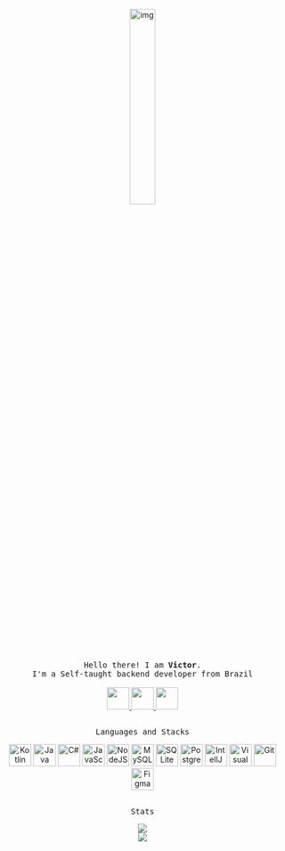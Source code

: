 <p align="center">   
  <img src="https://c.tenor.com/whgQwNlVvNkAAAAi/xero-code.gif" alt="img" width="30%" align="center"/>
 
  <samp>
    <br>
    Hello there! I am <b>Victor</b>.
    <br>
    I'm a Self-taught backend developer from Brazil
    <br>
    <br>
  </samp>
  
  <a href="https://www.linkedin.com/in/victorsantssz/">
    <img src="https://user-images.githubusercontent.com/108017025/175107969-04c538a2-47a5-433a-8bcb-c0b01fd04afd.png" height="40px" weight="40px">
  </a>
  <a href="https://twitter.com/victor_santssz/">
    <img src="https://user-images.githubusercontent.com/108017025/175107973-c8f7ef8d-5803-45ca-9cbe-c2268cbe35ea.png" height="40px" weight="35px">
  </a>
  <a href="https://discord.com/users/818236451585654834">
    <img src="https://user-images.githubusercontent.com/108017025/175112076-438b6e4f-5851-4ef2-b906-4f881798fd23.jpg" height="40px" weight="40px">
  </a>
</p>

##

<p align="center">
  <samp>
    Languages and Stacks
  </samp>
</p>

<p align="center">
  <img src="https://user-images.githubusercontent.com/108017025/175106697-053c8a9f-6e2a-472d-8dd1-5a6991e3f784.png" title="Kotlin" height="40px" weight="40px">
  <img src="https://user-images.githubusercontent.com/108017025/175106685-85c28e4f-e2b5-4560-afef-a52b6bff7a60.png" title="Java" height="40px" weight="40px">
  <img src="https://user-images.githubusercontent.com/108017025/175107677-69b48a1b-f802-4448-bae7-acc218fc0a60.png" title="C#" height="40px" weight="40px">
  <img src="https://user-images.githubusercontent.com/108017025/175106696-5c5fd197-211d-48d9-acee-9e853820324b.png" title="JavaScript" height="40px" weight="40px">
  <img src="https://user-images.githubusercontent.com/108017025/175106675-3e17c779-65a5-4d18-9da8-354f5e7636b2.png" title="NodeJS" height="40px" weight="40px">
  <img src="https://user-images.githubusercontent.com/108017025/175106671-0199291a-864c-4fac-8542-47ad1126136b.png" title="MySQL" height="40px" weight="40px">
  <img src="https://user-images.githubusercontent.com/108017025/175106676-8e439537-ad87-4fe2-8863-e794e975509e.png" title="SQLite" height="40px" weight="40px">
  <img src="https://user-images.githubusercontent.com/108017025/175106684-59ae1a58-a4e2-4d64-a204-d7dab9f0ebc5.png" title="PostgreSQL" height="40px" weight="40px">
  <img src="https://user-images.githubusercontent.com/108017025/175106693-55010d67-0ce0-4ec6-bf22-300989205ff9.png" title="IntellJ" height="40px" weight="40px">
  <img src="https://user-images.githubusercontent.com/108017025/175106680-730be5e8-7c72-4646-bea0-ecab73ff3d1b.png" title="Visual Studio Code" height="40px" weight="40px">
  <img src="https://user-images.githubusercontent.com/108017025/175106692-dc33bf60-caad-4eeb-ae95-abd61d49bb42.png" title="Git" height="40px" weight="40px">
  <img src="https://user-images.githubusercontent.com/108017025/175106689-a6ffde0d-4bda-4732-b20b-91b158720d54.png" title="Figma" height="40px" weight="40px">
</p>

##

<p align="center">
  <samp>
    Stats
  </samp>
</p>

<p align="center">
  <img src="https://github-readme-stats.vercel.app/api?username=victorsantssz&show_icons=true&count_private=true">
  <br>
  <img src="https://github-readme-streak-stats.herokuapp.com/?user=victorsantssz#version3">
</p>
